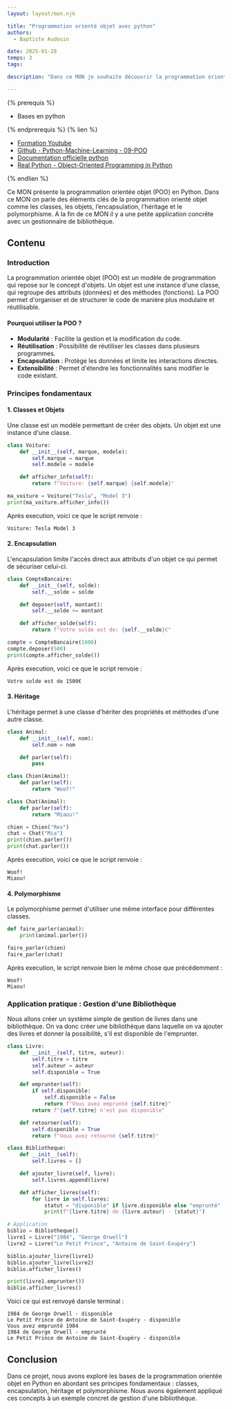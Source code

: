 ```yaml
---
layout: layout/mon.njk

title: "Programmation orienté objet avec python"
authors:
  - Baptiste Audouin

date: 2025-01-28
temps: 3
tags:

description: "Dans ce MON je souhaite découvrir la programmation orienté objet avec Python."

---
```


{% prerequis %}

- Bases en python

{% endprerequis %}
{% lien %}

- [Formation Youtube](https://www.youtube.com/watch?v=Y-wXK0Wu5pc)
- [Github - Python-Machine-Learning - 09-POO](https://github.com/MachineLearnia/Python-Machine-Learning/blob/master/09%20-%20Programmation%20Orientée%20Objet.ipynb)
- [Documentation officielle python](https://docs.python.org/3/tutorial/classes.html)
- [Real Python - Object-Oriented Programming in Python](https://realpython.com/python3-object-oriented-programming/)

{% endlien %}

Ce MON présente la programmation orientée objet (POO) en Python. Dans ce MON on parle des éléments clés de la programmation orienté objet comme les classes, les objets, l’encapsulation, l’héritage et le polymorphisme. A la fin de ce MON il y a une petite application concrête avec un gestionnaire de bibliothèque.

## Contenu

### Introduction
La programmation orientée objet (POO) est un modèle de programmation qui repose sur le concept d'objets. Un objet est une instance d'une classe, qui regroupe des attributs (données) et des méthodes (fonctions). La POO permet d'organiser et de structurer le code de manière plus modulaire et réutilisable.

#### Pourquoi utiliser la POO ?

- **Modularité** : Facilite la gestion et la modification du code.
- **Réutilisation** : Possibilité de réutiliser les classes dans plusieurs programmes.
- **Encapsulation** : Protège les données et limite les interactions directes.
- **Extensibilité** : Permet d'étendre les fonctionnalités sans modifier le code existant.

### Principes fondamentaux

#### 1. Classes et Objets

Une classe est un modèle permettant de créer des objets. Un objet est une instance d'une classe.

```python
class Voiture:
    def __init__(self, marque, modele):
        self.marque = marque
        self.modele = modele

    def afficher_info(self):
        return f"Voiture: {self.marque} {self.modele}"

ma_voiture = Voiture("Tesla", "Model 3")
print(ma_voiture.afficher_info())
```
Après execution, voici ce que le script renvoie :
```
Voiture: Tesla Model 3
```

#### 2. Encapsulation

L'encapsulation limite l'accès direct aux attributs d'un objet ce qui permet de sécuriser celui-ci.

```python
class CompteBancaire:
    def __init__(self, solde):
        self.__solde = solde

    def deposer(self, montant):
        self.__solde += montant

    def afficher_solde(self):
        return f"Votre solde est de: {self.__solde}€"

compte = CompteBancaire(1000)
compte.deposer(500)
print(compte.afficher_solde())
```

Après execution, voici ce que le script renvoie :
```
Votre solde est de 1500€
```

#### 3. Héritage

L'héritage permet à une classe d'hériter des propriétés et méthodes d'une autre classe.

```python
class Animal:
    def __init__(self, nom):
        self.nom = nom

    def parler(self):
        pass

class Chien(Animal):
    def parler(self):
        return "Woof!"

class Chat(Animal):
    def parler(self):
        return "Miaou!"

chien = Chien("Rex")
chat = Chat("Mia")
print(chien.parler())
print(chat.parler())
```

Après execution, voici ce que le script renvoie :
```
Woof!
Miaou!
```

#### 4. Polymorphisme
Le polymorphisme permet d'utiliser une même interface pour différentes classes.

```python
def faire_parler(animal):
    print(animal.parler())

faire_parler(chien)
faire_parler(chat)
```

Après execution, le script renvoie bien le même chose que précédemment :

```
Woof!
Miaou!
```

### Application pratique : Gestion d'une Bibliothèque

Nous allons créer un système simple de gestion de livres dans une bibliothèque. On va donc créer une bibliothèque dans laquelle on va ajouter des livres et donner la possibilité, s'il est disponible de l'emprunter.

```python
class Livre:
    def __init__(self, titre, auteur):
        self.titre = titre
        self.auteur = auteur
        self.disponible = True

    def emprunter(self):
        if self.disponible:
            self.disponible = False
            return f"Vous avez emprunté {self.titre}"
        return f"{self.titre} n'est pas disponible"

    def retourner(self):
        self.disponible = True
        return f"Vous avez retourné {self.titre}"

class Bibliotheque:
    def __init__(self):
        self.livres = []

    def ajouter_livre(self, livre):
        self.livres.append(livre)

    def afficher_livres(self):
        for livre in self.livres:
            statut = "disponible" if livre.disponible else "emprunté"
            print(f"{livre.titre} de {livre.auteur} - {statut}")

# Application
biblio = Bibliotheque()
livre1 = Livre("1984", "George Orwell")
livre2 = Livre("Le Petit Prince", "Antoine de Saint-Exupéry")

biblio.ajouter_livre(livre1)
biblio.ajouter_livre(livre2)
biblio.afficher_livres()

print(livre1.emprunter())
biblio.afficher_livres()
```

Voici ce qui est renvoyé dansle terminal :
````
1984 de George Orwell - disponible
Le Petit Prince de Antoine de Saint-Exupéry - disponible
Vous avez emprunté 1984
1984 de George Orwell - emprunté
Le Petit Prince de Antoine de Saint-Exupéry - disponible
````

## Conclusion
Dans ce projet, nous avons exploré les bases de la programmation orientée objet en Python en abordant ses principes fondamentaux : classes, encapsulation, héritage et polymorphisme. Nous avons également appliqué ces concepts à un exemple concret de gestion d'une bibliothèque.
